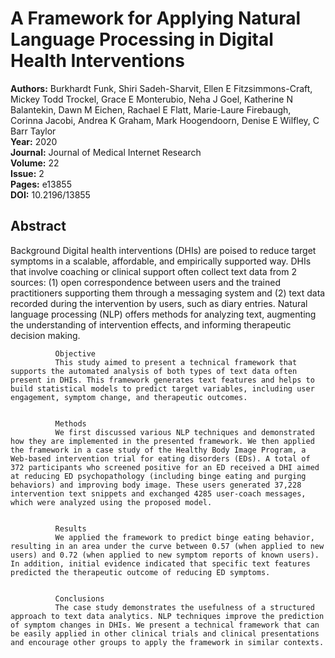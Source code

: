 # A Framework for Applying Natural Language Processing in Digital Health Interventions

**Authors:** Burkhardt Funk, Shiri Sadeh-Sharvit, Ellen E Fitzsimmons-Craft, Mickey Todd Trockel, Grace E Monterubio, Neha J Goel, Katherine N Balantekin, Dawn M Eichen, Rachael E Flatt, Marie-Laure Firebaugh, Corinna Jacobi, Andrea K Graham, Mark Hoogendoorn, Denise E Wilfley, C Barr Taylor  
**Year:** 2020  
**Journal:** Journal of Medical Internet Research  
**Volume:** 22  
**Issue:** 2  
**Pages:** e13855  
**DOI:** 10.2196/13855  

## Abstract
Background
              Digital health interventions (DHIs) are poised to reduce target symptoms in a scalable, affordable, and empirically supported way. DHIs that involve coaching or clinical support often collect text data from 2 sources: (1) open correspondence between users and the trained practitioners supporting them through a messaging system and (2) text data recorded during the intervention by users, such as diary entries. Natural language processing (NLP) offers methods for analyzing text, augmenting the understanding of intervention effects, and informing therapeutic decision making.
            
            
              Objective
              This study aimed to present a technical framework that supports the automated analysis of both types of text data often present in DHIs. This framework generates text features and helps to build statistical models to predict target variables, including user engagement, symptom change, and therapeutic outcomes.
            
            
              Methods
              We first discussed various NLP techniques and demonstrated how they are implemented in the presented framework. We then applied the framework in a case study of the Healthy Body Image Program, a Web-based intervention trial for eating disorders (EDs). A total of 372 participants who screened positive for an ED received a DHI aimed at reducing ED psychopathology (including binge eating and purging behaviors) and improving body image. These users generated 37,228 intervention text snippets and exchanged 4285 user-coach messages, which were analyzed using the proposed model.
            
            
              Results
              We applied the framework to predict binge eating behavior, resulting in an area under the curve between 0.57 (when applied to new users) and 0.72 (when applied to new symptom reports of known users). In addition, initial evidence indicated that specific text features predicted the therapeutic outcome of reducing ED symptoms.
            
            
              Conclusions
              The case study demonstrates the usefulness of a structured approach to text data analytics. NLP techniques improve the prediction of symptom changes in DHIs. We present a technical framework that can be easily applied in other clinical trials and clinical presentations and encourage other groups to apply the framework in similar contexts.

